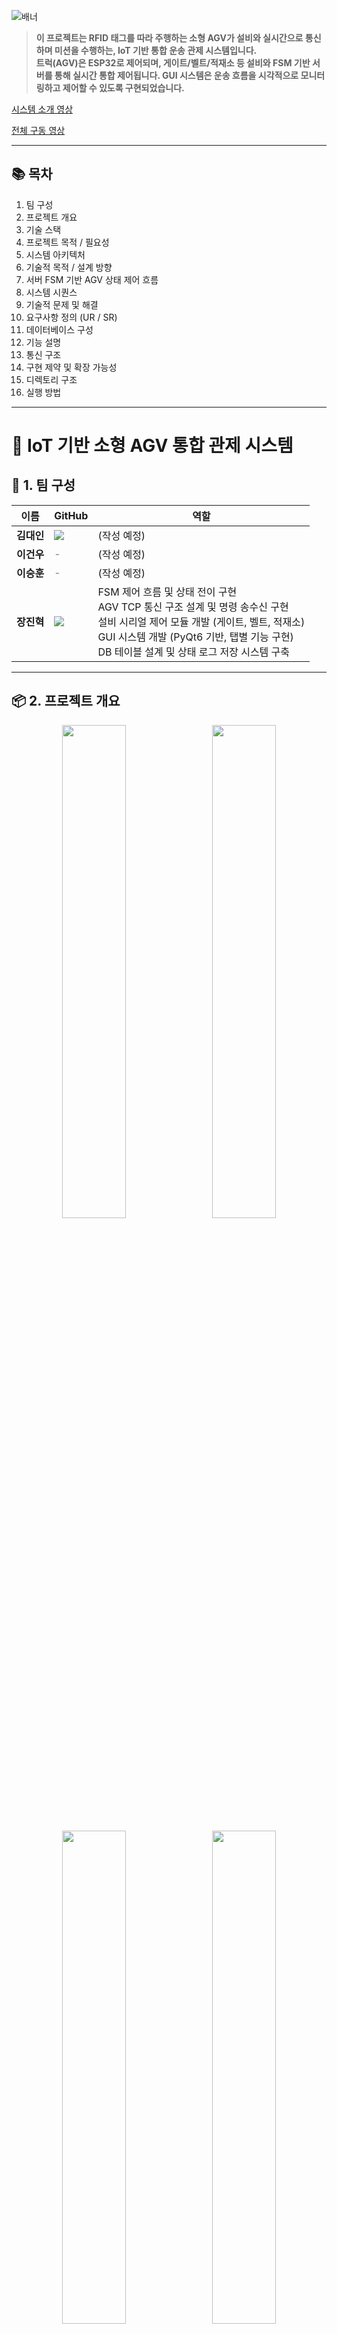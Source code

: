 ![배너](https://github.com/jinhyuk2me/iot-dust/blob/main/assets/images/banner.png?raw=true)

> **이 프로젝트는 RFID 태그를 따라 주행하는 소형 AGV가 설비와 실시간으로 통신하며 미션을 수행하는, IoT 기반 통합 운송 관제 시스템입니다.**  
> **트럭(AGV)은 ESP32로 제어되며, 게이트/벨트/적재소 등 설비와 FSM 기반 서버를 통해 실시간 통합 제어됩니다. GUI 시스템은 운송 흐름을 시각적으로 모니터링하고 제어할 수 있도록 구현되었습니다.**

[시스템 소개 영상](https://youtu.be/AI76I9BiS1k?si=EfL9UZIdROXblnkd)

[전체 구동 영상](https://youtu.be/LJ2RT1eQdgk)

---

## 📚 목차

1. 팀 구성  
2. 프로젝트 개요  
3. 기술 스택
4. 프로젝트 목적 / 필요성
5. 시스템 아키텍처
6. 기술적 목적 / 설계 방향
7. 서버 FSM 기반 AGV 상태 제어 흐름
8. 시스템 시퀀스
9. 기술적 문제 및 해결  
10. 요구사항 정의 (UR / SR)
11. 데이터베이스 구성
12. 기능 설명  
13. 통신 구조  
14. 구현 제약 및 확장 가능성
15. 디렉토리 구조  
16. 실행 방법  

---

# 🚚 IoT 기반 소형 AGV 통합 관제 시스템


## 👥 1. 팀 구성

<table>
  <thead>
    <tr>
      <th>이름</th>
      <th>GitHub</th>
      <th>역할</th>
    </tr>
  </thead>
  <tbody>
    <tr>
      <td><strong>김대인</strong></td>
      <td>
        <a href="https://github.com/Daeinism">
          <img src="https://img.shields.io/badge/github-Daeinism-181717?style=flat-square&logo=github&logoColor=white">
        </a>
      </td>
      <td>
        (작성 예정)
      </td>
    </tr>
    <tr>
      <td><strong>이건우</strong></td>
      <td><span style="color: gray;">-</span></td>
      <td>
        (작성 예정)
      </td>
    </tr>
    <tr>
      <td><strong>이승훈</strong></td>
      <td><span style="color: gray;">-</span></td>
      <td>
        (작성 예정)
      </td>
    </tr>
    <tr>
      <td><strong>장진혁</strong></td>
      <td>
        <a href="https://github.com/jinhyuk2me">
          <img src="https://img.shields.io/badge/github-jinhyuk2me-181717?style=flat-square&logo=github&logoColor=white">
        </a>
      </td>
      <td>
        FSM 제어 흐름 및 상태 전이 구현<br>
        AGV TCP 통신 구조 설계 및 명령 송수신 구현<br>
        설비 시리얼 제어 모듈 개발 (게이트, 벨트, 적재소)<br>
        GUI 시스템 개발 (PyQt6 기반, 탭별 기능 구현)<br>
        DB 테이블 설계 및 상태 로그 저장 시스템 구축<br>
      </td>
    </tr>
  </tbody>
</table>

---

## 📦 2. 프로젝트 개요

<p align="center">
  <img src="https://github.com/jinhyuk2me/iot-dust/blob/main/assets/images/gui/main_monitoring_1.gif?raw=true" width="45%" style="margin-right:10px;">
  <img src="https://github.com/jinhyuk2me/iot-dust/blob/main/assets/images/facilities/gate_1.gif?raw=true" width="45%">
</p>

<p align="center">
  <img src="https://github.com/jinhyuk2me/iot-dust/blob/main/assets/images/facilities/belt_2.gif?raw=true" width="45%" style="margin-right:10px;">
  <img src="https://github.com/jinhyuk2me/iot-dust/blob/main/assets/images/facilities/load_1.gif?raw=true" width="45%">
</p>

> ⏰ **프로젝트 기간**: 2025.05.03 ~ 2025.05.15

`D.U.S.T. (Dynamic Unified Smart Transport)`는 RFID 기반 위치 인식을 바탕으로 경로를 따라 주행하는 소형 AGV를 중심으로, 게이트, 컨베이어 벨트, 적재소 등 물류 설비를 실시간으로 통합 제어하는 IoT 기반 운송 관제 시스템입니다.

이 시스템은 FSM(Finite State Machine) 기반의 서버 제어 흐름과 TCP/Serial 통신, 그리고 PyQt 기반 GUI 관제 화면을 통합하여, 운송 흐름을 일관되게 제어하고 시각화할 수 있도록 설계되었습니다.

### 🧭 주요 특징

- AGV는 RFID 태그를 인식하며 지정된 경로를 자동 주행
- 설비(게이트/벨트/적재소)는 서버 명령에 따라 자동 응답 및 작동
- FSM 기반 서버가 AGV 상태와 설비 동작을 실시간으로 판단하고 명령 전송
- PyQt 기반 GUI를 통해 전체 흐름을 시각적으로 모니터링하고, 사용자가 수동으로 제어할 수 있도록 구현

### 🎯 구현 범위

- 서버 FSM 기반 상태 제어 흐름 설계 및 구현
- ESP32 기반 소형 AGV 펌웨어 개발 및 센서 연동
- TCP 통신 기반 AGV 제어 및 상태 보고 구조 구현
- Serial 통신 기반 설비 제어 모듈 설계 및 구현
- PyQt GUI 기반 관제 인터페이스 설계 (탭별 기능 구성)
- MySQL 기반 상태/미션/로그 관리 시스템 구축

---

## 🛠️ 3. 기술 스택

| 분류 | 기술 구성 |  |
|------|-----------|------|
| **MCU 및 펌웨어** | ESP32-WROOM, Arduino IDE | ![ESP32](https://img.shields.io/badge/ESP32-WROOM-E7352C?style=for-the-badge&logo=espressif&logoColor=white) ![Arduino](https://img.shields.io/badge/Arduino-00979D?style=for-the-badge&logo=arduino&logoColor=white) |
| **센서** | RFID, 초음파 센서, IR 라인트레이서 |  |
| **통신** | TCP 소켓 통신 (JSON / Byte 프로토콜) | ![TCP](https://img.shields.io/badge/TCP%20Socket-0052CC?style=for-the-badge&logo=protocols&logoColor=white) |
| **제어 로직** | 상태기반 FSM (Finite State Machine) | |
| **프로그래밍 언어** | Python 3.12, C++ | ![Python](https://img.shields.io/badge/python-3776AB?style=for-the-badge&logo=python&logoColor=white) ![C++](https://img.shields.io/badge/c++-%2300599C.svg?style=for-the-badge&logo=c%2B%2B&logoColor=white) |
| **관제 UI** | PyQt6 | ![PyQt6](https://img.shields.io/badge/PyQt6-41CD52?style=for-the-badge&logo=qt&logoColor=white) |
| **DB 연동** | MySQL | ![MySQL](https://img.shields.io/badge/MySQL-4479A1?style=for-the-badge&logo=mysql&logoColor=white) |
| **버전 관리** | Git, GitHub | ![Git](https://img.shields.io/badge/git-F05032?style=for-the-badge&logo=git&logoColor=white) ![GitHub](https://img.shields.io/badge/github-181717?style=for-the-badge&logo=github&logoColor=white) |

---

## 🎯 4. 프로젝트 목적 / 필요성

본 프로젝트는 **소형 AGV(Automated Guided Vehicle)** 를 기반으로, **물류 자동화 시나리오의 흐름을 단일 제어 구조로 통합**하는 데 목적이 있습니다.

단순한 주행 제어나 센서 통신 구현을 넘어, AGV 이동부터 설비 제어, 상태 모니터링, 사용자 인터페이스까지 모든 흐름을 FSM 기반으로 통합 제어하는 것을 핵심 목표로 삼았습니다.

### 🔍 추진 배경

- 산업 현장에서는 AGV가 **정해진 경로를 따라 자율 주행하며**, 다양한 설비(게이트, 벨트, 저장소)와 **연동되는 시스템**이 점점 요구되고 있습니다.
- 이런 시스템은 단순 하드웨어 구성만으로는 구현이 어렵고, **센서 데이터 처리 → 판단 로직 → 제어 명령 → 시각화 UI**까지 전체 흐름이 유기적으로 연결되어야 합니다.
- 본 프로젝트는 이러한 구성 요소를 직접 설계 및 개발하며, **작동 흐름 전체가 일관된 FSM 구조로 제어되는 통합 관제 시스템**을 구현하였습니다.

### ✅ 핵심 의의

- **소형 AGV의 경로 주행부터 미션 처리까지 FSM으로 구성**
- **중앙 제어 서버가 AGV와 설비를 실시간으로 판단 및 제어**
- **GUI에서 실시간 상태 모니터링 및 수동 개입 가능**
- **센서 입력 → 제어 명령 → UI 반영 → DB 기록까지 전 과정 일관성 유지**

---

## 🧠 5. 기술적 목적 / 설계 방향

본 프로젝트는 단순한 센서 연동이나 주행 구현 수준을 넘어서, AGV와 설비를 FSM 기반의 상태 흐름으로 통합 제어하고, 이를 GUI와 DB 연동을 통해 가시화 및 확장 가능한 구조로 구현하는 데에 기술적 목적을 두고 있습니다.

### 🎯 주요 기술적 지향점
- FSM 기반 제어 흐름 설계 → 각 구성 요소의 상태를 명확히 정의하고, 상태 전이에 따라 명령과 응답을 일관되게 처리
- 이기종 통신 구조 통합 → TCP(AGV), Serial(설비), HTTP GUI 통신을 단일 FSM 흐름 안에서 처리
- AGV 및 설비 간 실시간 상호작용 구현 → 설비 응답 기반으로 다음 상태로 자동 전이되는 제어 흐름 구현
- 모듈화된 코드 구조 → AGV, 설비, 미션, 상태 기록 등 기능별 모듈 분리로 유지보수성과 확장성 강화

---

## 🔄 6. 서버 FSM 기반 AGV 상태 제어 흐름

AGV는 FSM(Finite State Machine)을 기반으로 동작하며, 제어 서버에서의 상태 판단, 설비 응답 처리, 통신 흐름, GUI 반영까지 하나의 FSM 구조 안에서 통합적으로 제어됩니다.

아래는 서버 FSM에서 제어되는 AGV 상태 흐름을 시각화한 다이어그램입니다.

```mermaid
stateDiagram-v2
    [*] --> IDLE

    IDLE --> ASSIGNED : ASSIGN_MISSION
    ASSIGNED --> MOVING : RUN

    MOVING --> WAITING : ARRIVED (e.g. GATE_A)
    WAITING --> LOADING : START_LOADING (at LOAD_A/B)
    WAITING --> UNLOADING : START_UNLOADING (at BELT)

    LOADING --> MOVING : FINISH_LOADING
    UNLOADING --> MOVING : FINISH_UNLOADING

    MOVING --> IDLE : ARRIVED @ STANDBY + NO MISSION
    MOVING --> CHARGING : START_CHARGING
    CHARGING --> IDLE : FINISH_CHARGING

    [*] --> EMERGENCY : EMERGENCY_TRIGGERED
    EMERGENCY --> IDLE : RESET
```

---

## 🧩 7. 시스템 아키텍처

이 시스템은 AGV, 서버, 설비, GUI가 유기적으로 연결된 IoT 기반 통합 제어 구조로 설계되었습니다.

### 🧱 통신 구조

- **TCP 통신**: AGV ↔ 서버 (양방향 실시간 명령/상태 보고)
- **시리얼 통신**: 서버 ↔ 설비 컨트롤러 (게이트/벨트/적재소)
- **HTTP API**: GUI ↔ 서버 API 서버 (Flask 기반 REST 호출)

<p align="center">
  <img src="https://github.com/jinhyuk2me/iot-dust/blob/main/assets/images/system_architecture/system.png?raw=true" width="85%">
</p>

### 🧠 서버 소프트웨어 계층

| 구성 요소 | 역할 |
|-----------|------|
| **MainController** | 전체 FSM 흐름 제어 및 명령 분배 |
| **TruckFSM** | AGV 상태 전이 FSM 처리 |
| **FacilityManager** | 설비 명령 라우팅 및 제어 |
| **StatusManager** | 상태 수집 및 DB 반영 |
| **MissionManager** | 미션 등록/변경/기록 처리 |

<p align="center">
  <img src="https://github.com/jinhyuk2me/iot-dust/blob/main/assets/images/system_architecture/sw.png?raw=true" width="70%">
</p>

### 🏗 하드웨어 구성

- AGV: ESP32 제어, 센서 장착, DC 모터 구동
- 설비: 아두이노 기반 (게이트/벨트/디스펜서)
- 충전소: 배터리 상태 감지 및 응답용 구성

<p align="center">
  <img src="https://github.com/jinhyuk2me/iot-dust/blob/main/assets/images/system_architecture/hw.png?raw=true" width="70%">
</p>

---

## 🔄 7. 시스템 시퀀스

### 1. 시스템 전체 흐름

![시스템 전체 흐름](https://github.com/jinhyuk2me/iot-dust/blob/main/assets/images/scenario/system.png?raw=true)

### 2. 배터리 상태 변화

![배터리 상태 변화 시나리오](https://github.com/jinhyuk2me/iot-dust/blob/main/assets/images/scenario/battery.png?raw=true)

### 3. **로그인 & 미션 등록**

![로그인 및 미션 등록 시나리오](https://github.com/jinhyuk2me/iot-dust/blob/main/assets/images/scenario/login.png?raw=true)

### 4. **장애물 감지 및 비상 중단**

![장애물 감지 시나리오](https://github.com/jinhyuk2me/iot-dust/blob/main/assets/images/scenario/obstacle.png?raw=true)

### 5. **벨트 제어 및 경로 관리**

![벨트 및 경로 관리 시나리오](https://github.com/jinhyuk2me/iot-dust/blob/main/assets/images/scenario/belt.png?raw=true)

---

## 🧪 9. 기술적 문제 및 해결

본 프로젝트에서는 실제 구현 과정에서 다양한 기술적 문제가 발생했으며, 이를 직접 해결해나가는 과정을 통해 시스템의 안정성과 응답 속도를 향상시켰습니다.

### 🧠 1. 통신 지연 및 처리 속도 문제

- **문제**:  
  AGV ↔ 서버 간 TCP 통신을 JSON 기반으로 설계했으나, 문자열 파싱 시간이 길어지고 `loop()` 처리 속도가 느려져 정밀한 주행 타이밍을 방해하는 문제가 발생했습니다.

- **해결**:  
  주요 명령에 대해서는 커스텀 바이트 메시지 프로토콜로 전환하여 메시지 크기를 줄이고 파싱 시간을 단축함으로써 주행 제어 명령에 대한 응답 속도를 크게 향상시켰습니다.
  
> ✅ 실제 통신 구조는 JSON + Byte 혼합 구조로 설계되어 유연성과 실시간성을 동시에 확보하였습니다.


### 🚗 2. RFID 리딩 중 PWM 불안정 문제

- **문제**:  
  RFID 태그 인식 시 센서 리딩 연산이 길어져 PID 루프 내 PWM 출력이 급격히 튀는 문제가 발생했습니다. 이는 주행 안정성을 해치고, 직선 주행 시 궤도가 흔들리는 현상을 유발했습니다.

- **해결**:  
  RFID 인식 직전에 약 0.5초간 PID 제어를 일시 정지하고, 기존 PWM 출력을 유지하는 방식으로 주행 안정성을 확보했습니다.
  
> ✅ RFID 기반 위치 인식과 주행 제어를 충돌 없이 병행하기 위한 타이밍 제어 기법을 적용하였습니다.


---

## 🧾 10. 요구사항 정의 (UR / SR)

본 시스템의 기능은 사용자 관점에서의 요구사항(**User Requirement, UR**)과  이를 만족시키기 위한 시스템 관점의 요구사항(**System Requirement, SR**)으로 나뉘며, 각 항목은 구현된 기능 기준으로 우선순위(Priority)를 함께 정의하였습니다.

### ✅ User Requirement (UR)
RFID 인식 직전에 약 0.5초간 PID 제어를 일시 정지하고, 기존 PWM 출력을 유지하는 방식으로 주행 안정성을 확보했습니다.
| ID | 요구사항 내용 | 우선순위 |
|----|----------------|---------|
| UR_01 | AGV는 특정 장소로 이동할 수 있어야 한다. | R |
| UR_02 | 이동에 사용되는 AGV는 무인 주행이 가능해야 한다. | O |
| UR_03 | 권한 있는 사용자만 시스템에 접속할 수 있어야 한다. | R |
| UR_04 | AGV 이동 단계별 상태를 실시간으로 모니터링할 수 있어야 한다. | R |
| UR_05 | AGV의 상태 기록을 저장하고 조회할 수 있어야 한다. | R |
| UR_06 | 각 시설의 상태를 모니터링할 수 있어야 한다. | R |
| UR_07 | AGV 출입은 허가된 AGV에 한해 이루어져야 한다. | R |
| UR_08 | 자동화된 적재 시설이 존재해야 한다. | R |
| UR_09 | 적재 시설은 수동 제어도 가능해야 한다. | O |
| UR_10 | AGV는 자동으로 화물을 적하할 수 있어야 한다. | R |
| UR_11 | 화물 저장소가 자동화되어 있어야 한다. | R |
| UR_12 | 저장소는 가용성을 고려해 자동으로 선택되어야 한다. | O |
| UR_13 | 저장소는 상황에 따라 동작을 정지할 수 있어야 한다. | R |

> 우선순위(R: Required / O: Optional)는 개발 당시의 시스템 구조 설계 기준이며, 대부분의 필수 요구사항은 이번 구현에 포함되어 있으며, 일부 선택 항목도 기본 동작 구조 내 포함되어 있습니다.

---

### ✅ System Requirement (SR)

| ID | 기능명 | 설명 |
|-----|--------|------|
| SR_01 | AGV 모니터링 기능 | AGV의 위치, 상태, 미션 진행 상황을 실시간 확인 |
| SR_02 | 시설 모니터링 기능 | 게이트, 벨트, 적재소 등 주요 시설 상태 시각화 |
| SR_03 | 사용자 권한 관리 기능 | 로그인, 접근 권한 설정 및 사용자 정보 관리 |
| SR_04 | 작업 관리 기능 | 미션 등록, 실행, 로그 기록 및 조회 기능 |
| SR_05 | 중앙 통제 기능 | AGV와 시설을 통합 제어하는 FSM 기반 중앙 서버 |
| SR_06 | AGV 자동 주행 기능 | 지정 경로에 따라 무인 주행 및 장애물 정지 |
| SR_07 | 화물 적하 기능 | 적재 완료 후 화물을 자동으로 하역 |
| SR_08 | 위치 인식 기능 | RFID 기반으로 AGV 위치 판단 및 상태 연동 |
| SR_09 | 상태 보고 기능 | 미션, 위치, 배터리 등의 상태를 서버에 실시간 송신 |
| SR_10 | 출입 제어 기능 | AGV 출입 여부를 게이트에서 확인 및 제한 |
| SR_11 | 게이트 자동 제어 기능 | AGV 통과 여부에 따라 자동 개폐 수행 |
| SR_12 | 적재소 AGV 감지 기능 | AGV 도착 여부 인식 및 응답 처리 |
| SR_13 | 적재소 자동 제어 기능 | 서버 명령에 따라 화물 적하 자동 수행 |
| SR_14 | 적재소 수동 제어 기능 | 수동으로 화물 투하 명령을 내릴 수 있음 (GUI 포함) |
| SR_15 | 벨트 이송 제어 기능 | 중앙 서버 명령에 따라 벨트 작동 및 정지 |
| SR_16 | 저장소 적재량 감지 기능 | 컨테이너의 실시간 적재 상태 모니터링 |
| SR_17 | 저장소 선택 자동화 기능 | 저장소 가용성에 따라 자동으로 저장 대상 결정 |
| SR_18 | 자동 정지 기능 | 중앙 명령 또는 저장소 포화 시 운송 흐름 정지 |
| SR_19 | 충전소 기능 | 배터리 상태에 따라 자동 충전 또는 대기 상태 전환 |

---

### 🔗 UR ↔ SR 매핑 관계

| 사용자 요구사항 (UR) | 관련 시스템 기능 (SR) |
|----------------------|------------------------|
| UR_01 AGV는 특정 장소로 이동할 수 있어야 한다. | SR_06, SR_08 |
| UR_02 이동에 사용되는 AGV는 무인 주행이 가능해야 한다. | SR_06 |
| UR_03 권한 있는 사용자만 시스템에 접속할 수 있어야 한다. | SR_03 |
| UR_04 AGV 이동 단계별 상태를 실시간으로 모니터링할 수 있어야 한다. | SR_01, SR_09 |
| UR_05 AGV의 상태 기록을 저장하고 조회할 수 있어야 한다. | SR_04, SR_09 |
| UR_06 각 시설의 상태를 모니터링할 수 있어야 한다. | SR_02, SR_15, SR_16 |
| UR_07 AGV 출입은 허가된 AGV에 한해 이루어져야 한다. | SR_10, SR_11 |
| UR_08 자동화된 적재 시설이 존재해야 한다. | SR_13 |
| UR_09 적재 시설은 수동 제어도 가능해야 한다. | SR_14 |
| UR_10 AGV는 자동으로 화물을 적하할 수 있어야 한다. | SR_07, SR_13 |
| UR_11 화물 저장소가 자동화되어 있어야 한다. | SR_15, SR_16 |
| UR_12 저장소는 가용성을 고려해 자동으로 선택되어야 한다. | SR_17 |
| UR_13 저장소는 상황에 따라 동작을 정지할 수 있어야 한다. | SR_18 |

---

## 🗄️ 11. 데이터베이스 구성 및 출처

본 시스템은 AGV, 미션, 설비, 사용자, 상태 기록 등 주요 항목을 MySQL 기반으로 테이블화하여 관리하며, 각 항목은 기능별로 나뉜 **모듈형 테이블 구조**로 구성되어 있습니다.

### 🧠 ERD (Entity Relationship Diagram)

<p align="center">
  <img src="https://github.com/jinhyuk2me/iot-dust/blob/main/assets/images/erd/erd.png?raw=true" width="85%">
</p>
※ 시스템 내 모든 구성요소가 DB 기반으로 통합 관리됨

### 📊 테이블 그룹별 구성

#### 🚚 AGV 관련

| 테이블명 | 설명 |
|----------|------|
| `TRUCK` | AGV 기본 정보 (ID, 이름 등) |
| `BATTERY_STATUS` | AGV의 배터리 잔량, FSM 상태, 이벤트 유형, 시점 기록 |
| `POSITION_STATUS` | AGV 위치, 상태, 시간 기록 (FSM 기준) |

#### 📦 임무(Mission) 관련

| 테이블명 | 설명 |
|----------|------|
| `MISSIONS` | 화물 종류, 수량, 출발지/도착지, 미션 상태 및 타임스탬프 기록 |
- AGV와 1:N 관계를 가지며, 미션 진행 단계를 시간 순으로 관리합니다.

#### 🏗 설비 관련

| 테이블명 | 설명 |
|----------|------|
| `FACILITY` | 시설 기본 정보 (게이트, 벨트, 컨테이너 등) |
| `GATE_STATUS` | 게이트 A/B 개폐 여부 및 타임스탬프 |
| `BELT_STATUS` | 컨베이어 벨트 작동 여부 |
| `CONTAINER_STATUS` | 컨테이너 A/B의 포화 여부 상태 기록 |

#### 👤 사용자 관련

| 테이블명 | 설명 |
|----------|------|
| `USERS` | 사용자 계정, 비밀번호, 역할(role) 등 로그인 정보 |
| `LOGIN_LOGS` | 로그인 시도, 성공/실패 여부, 시각 기록 |

### 🔄 데이터 흐름 및 활용 방식

- **AGV → 서버 (TCP)**  
  → 배터리 잔량, 위치, FSM 상태 주기적 보고 → `BATTERY_STATUS`, `POSITION_STATUS`

- **GUI → 서버 (API)**  
  → 미션 등록 요청 / 수동 제어 → `MISSIONS` / `FACILITY` 상태 갱신

- **시설 컨트롤러 → 서버 (Serial)**  
  → 벨트 작동, 게이트 개폐, 포화 상태 보고 → `GATE_STATUS`, `BELT_STATUS`, `CONTAINER_STATUS`

- **서버 내부 FSM**  
  → 이벤트 기반으로 상태 변경 기록 및 DB 반영 → 트리거형 상태 저장 구조

### ✅ 설계 특징 요약

- **모듈별 책임 분리**  
  → AGV/미션/설비/사용자 정보를 명확히 분리하여 구조화

- **상태 기반 기록 구조**  
  → `BATTERY_STATUS`, `POSITION_STATUS`, `GATE_STATUS` 등은 모두 시계열 기반 로그 테이블로 설계되어  
     제어 흐름을 추적하거나 문제 발생 시 원인 분석이 가능합니다.

- **가독성 높은 확장형 설계**  
  → 시설 종류(FACILITY)와 관련 상태 테이블을 분리 설계하여 향후 장치 추가 시 구조 유지 가능

> 미션 생성부터 AGV 운행, 설비 동작, 상태 기록까지 모든 흐름이 하나의 제어 구조로 연결되어 있으며, 관련 데이터는 단일 DB에서 통합 관리할 수 있도록 설계되었습니다.

---

 ## ⚙️ 12. 기능 설명
 

### 🚚 AGV 관련 기능

<p align="center">
  <img src="https://github.com/jinhyuk2me/iot-dust/blob/main/assets/images/truck/truck_1.gif?raw=true" width="45%" style="margin-right:10px;">
  <img src="https://github.com/jinhyuk2me/iot-dust/blob/main/assets/images/truck/truck_2.gif?raw=true" width="45%">
</p>

| 기능 | 설명 |
|------|------|
| **자동 주행** | AGV는 ESP32로 제어되며, RFID 태그를 따라 지정된 경로를 자동으로 주행합니다. |
| **위치 인식 및 보고** | RFID 태그를 인식해 현재 위치를 판단하고, 서버에 위치를 주기적으로 송신합니다. |
| **배터리 상태 모니터링** | 배터리 잔량 및 FSM 상태를 서버에 주기적으로 보고하며, 충전 필요 여부를 판단합니다. |
| **미션 수행** | 서버로부터 미션을 할당받고, 상태에 따라 FSM 전이 및 도착 후 하역을 자동 수행합니다. |
| **충돌 방지** | 초음파 센서를 통해 장애물을 감지하고 정지하도록 구현되어 있습니다. |
| **AGV 소켓 자동 등록** | 미등록 상태의 AGV도 TEMP 소켓으로 임시 등록되며, 정상적인 ID로 자동 재매핑됩니다. |
| **FSM 상태 회복 처리** | AGV FSM은 상태 불일치 시에도 강제로 상태를 보정하여 정상 흐름을 유지합니다. |

---

### 🏗 시설 제어 기능

<p align="center">
  <img src="https://github.com/jinhyuk2me/iot-dust/blob/main/assets/images/facilities/gate_1.gif?raw=true" width="30%" style="margin-right:10px;">
  <img src="https://github.com/jinhyuk2me/iot-dust/blob/main/assets/images/facilities/load_1.gif?raw=true" width="30%" style="margin-right:10px;">
  <img src="https://github.com/jinhyuk2me/iot-dust/blob/main/assets/images/facilities/belt_1.gif?raw=true" width="30%">
</p>

| 기능 | 설명 |
|------|------|
| **게이트 제어** | 등록된 AGV 접근 시 자동 개방, 미등록 AGV 접근 시 차단됩니다. |
| **벨트 작동 제어** | 서버 명령 또는 조건에 따라 컨베이어 벨트가 자동으로 작동/정지됩니다. |
| **화물 적하 기능** | AGV 도착 시 적재소가 감지하여 자동 투하 명령을 수행하며, GUI에서 수동 전환도 가능합니다. |
| **저장소 상태 감지** | 센서를 통해 저장소의 포화 여부를 감지하고, 서버에 상태를 보고합니다. |
| **저장소 자동 선택** | 컨테이너 A/B 중 가용 공간이 있는 저장소를 자동으로 선택하여 적하를 수행합니다. |
| **벨트 안전 제어 로직** | 컨테이너가 포화 상태일 경우, 벨트는 자동으로 작동을 거부하며 안전 상태를 유지합니다. |

---

### 🖥 중앙 제어 서버 기능

| 기능 | 설명 |
|------|------|
| **FSM 기반 제어 흐름** | AGV와 시설의 상태를 FSM으로 관리하며, 상태에 따라 명령을 자동 전송합니다. |
| **TCP / Serial 통신 처리** | AGV와는 TCP로, 시설과는 Serial로 통신하며 양방향 명령/상태 처리를 수행합니다. |
| **미션 관리 시스템** | 미션 생성, 할당, 상태 변경, 완료 여부 등을 종합 관리합니다. |
| **상태 수집 및 기록** | 모든 AGV/설비의 실시간 상태를 주기적으로 수집하여 DB에 기록합니다. |
| **비상 정지 및 우선 제어** | 서버에서 수동 명령으로 AGV/설비에 즉시 제어 명령을 내릴 수 있습니다. |
| **디스펜서 위치 보정** | DISPENSER_LOADED 이벤트 시, AGV 위치 누락을 디스펜서 상태로 자동 보정합니다. |
| **시리얼 응답 파싱 구조화** | 예: ACK:GATE_A_OPENED 형식의 문자열 응답을 구조화된 JSON으로 변환하여 FSM 로직과 연계합니다. |
| **커스텀 프로토콜 구조화** | JSON 기반 메시지 외에도 `Header + Payload` 형식의 Byte 메시지를 지원. 명령어 ID, 송수신자 ID, 페이로드 길이, 내용 등으로 구조화하여 통신 효율 향상 |
| **미션 없음 시 자동 상태 전환** | 미션 큐가 비었을 경우, AGV이 STANDBY에 있다면 자동으로 충전 상태 진입 또는 IDLE 유지 결정 |

#### 🔧 고급 제어 기능 요약

| 고급 기능 | 설명 |
|-----------|------|
| **TEMP 소켓 자동 등록** | AGV이 등록되지 않은 상태로 TCP 연결 시, `TEMP_포트번호`로 임시 등록한 뒤 실제 AGV ID로 자동 전환합니다. |
| **FSM 상태 불일치 자동 보정** | 서버 재시작 등으로 상태가 어긋나도, FSM이 현재 위치와 이벤트에 따라 적절한 상태로 자동 전이됩니다. |
| **적재 위치 유효성 검증 및 재지시** | 잘못된 위치에 도착 시, 미션 정보와 대조하여 다시 올바른 적재 위치로 RUN 명령을 보냅니다. |
| **미션 없음 시 자동 충전 전환** | 미션이 없고 STANDBY에 있을 경우, 배터리가 100%가 아니면 자동으로 충전 상태로 전환됩니다. |

---

### 🧑‍💼 사용자 인터페이스

#### Login Window
![로그인 화면](https://github.com/jinhyuk2me/iot-dust/blob/main/assets/images/gui/login.png?raw=true)

#### Main Monitoring 탭
![메인 모니터링 탭 (1)](https://github.com/jinhyuk2me/iot-dust/blob/main/assets/images/gui/main_monitoring_1.gif?raw=true)
![메인 모니터링 탭 (2)](https://github.com/jinhyuk2me/iot-dust/blob/main/assets/images/gui/main_monitoring_2.gif?raw=true)

#### Mission Management 탭
![미션 관리 탭](https://github.com/jinhyuk2me/iot-dust/blob/main/assets/images/gui/mission%20management.gif?raw=true)

#### Event Log 탭
![이벤트 로그 탭](https://github.com/jinhyuk2me/iot-dust/blob/main/assets/images/gui/event%20log.gif?raw=true)

#### Settings 탭
![설정 탭](https://github.com/jinhyuk2me/iot-dust/blob/main/assets/images/gui/settings.gif?raw=true)


| 기능            | 설명                                                                                                                                         |
| ------------- | ------------------------------------------------------------------------------------------------------------------------------------------ |
| **메인 모니터링 탭** | 전체 맵을 통해 AGV의 위치와 진행 상황을 실시간으로 시각화합니다. 사용자는 FSM 상태, 현재 위치, 미션 흐름을 직관적으로 확인하고, 필요한 경우 직접 제어할 수 있습니다.                      |
| **미션 관리 탭**   | AGV가 수행할 미션을 수동으로 등록하거나 삭제할 수 있으며, 현재 진행 중인 미션의 상세 정보도 확인 가능합니다. 이 기능은 AGV FSM 흐름에 직접 영향을 미칩니다. 사용자는 GUI를 통해 미션 생성 → 배정 → 완료까지의 흐름을 제어할 수 있습니다. |
| **이벤트 로그 탭**  | AGV와 설비의 상태 변화, 명령 수행, 센서 감지, 오류 발생 등의 주요 이벤트를 실시간으로 확인할 수 있어, AGV 운영 상태를 정밀하게 추적할 수 있습니다.                                                  |
| **Setting 탭** | AGV ID, 설비 포트, 통신 설정 등을 구성하여 AGV 및 제어 서버 간 통신 환경을 설정합니다. 해당 설정은 실제 운행에 적용되는 구성으로, 시스템 시작 시 필수로 지정해야 하는 항목들입니다.                              |
| **로그인 기능**    | 사용자 로그인 후 권한에 따라 기능 접근이 달라지며, 관리자/오퍼레이터 권한에 따라 미션 제어, 설정 변경, 긴급 정지 등 주요 기능 사용 여부가 결정됩니다. 이는 실제 AGV 제어의 안전성과 보안성을 보장하기 위한 구조입니다.            |



---

## 📡 13. 통신 구조

본 시스템은 AGV, 설비, GUI 간의 실시간 상호작용을 위해 **TCP 통신**, **Serial 통신**, **HTTP API 통신**의 세 가지 방식을 조합하여 구현되었습니다.

각 통신 방식은 독립적이지만, **중앙 서버의 FSM 제어 흐름에 따라 긴밀히 연결**되어 작동합니다.

### 🛰 1. AGV ↔ 중앙 서버: **TCP 통신**

#### ✅ 메시지 포맷

- **2가지 형식 지원**:
  - JSON 기반 메시지 (디버깅, 해석 용이)
  - Byte 기반 메시지 (경량/고속 전송)

#### 🔸 JSON 메시지 예시

```json
{
  "sender": "TRUCK_01",
  "receiver": "SERVER",
  "cmd": "ARRIVED",
  "payload": {
    "position": "CHECKPOINT_A"
  }
}
```

#### 🔸 Byte 메시지 포맷 (Header + Payload 구조)

| 필드        | 크기(byte) | 설명                            |
|-------------|-------------|---------------------------------|
| sender_id   | 1           | 송신자 ID (e.g., 0x01 = TRUCK)  |
| receiver_id | 1           | 수신자 ID (e.g., 0x10 = SERVER) |
| cmd_id      | 1           | 명령 코드                       |
| payload_len | 1           | 페이로드 길이                   |
| payload     | 가변        | 명령어별 데이터                 |

#### 🔹 주요 명령 예시

**AGV → 서버**

- `ARRIVED` (0x01): 위치 도착 알림  
- `OBSTACLE` (0x02): 장애물 감지 보고  
- `STATUS_UPDATE` (0x03): 배터리/위치 상태 보고  
- `START_LOADING`, `FINISH_UNLOADING` 등

**서버 → AGV**

- `MISSION_ASSIGNED` (0x10): 미션 할당  
- `RUN` / `STOP`: 주행 시작/정지  
- `GATE_OPENED`: 게이트 개방 알림

> FSM 상태 전이는 이 메시지 흐름에 따라 자동 수행됩니다.

### ⚙️ 2. 설비 ↔ 중앙 서버: **Serial 통신**

#### ✅ 설비 구성

- Gate Controller (게이트 개폐)  
- Belt Controller (벨트 작동)  
- Dispenser Controller (자원 투하)

#### 🔸 명령 방식

- **송신**: 서버 → 설비 (명령어 전송)  
- **수신**: 설비 → 서버 (상태 회신)

#### 🔸 예시 명령어

| 명령        | 설명              |
|-------------|-------------------|
| `GATE_A_OPEN`    | 게이트 A 개방     |
| `BELT_RUN`   | 벨트 작동 시작    |
| `DISPENSER_OPEN` | 자원 투하 실행 |

### 🌐 3. GUI ↔ 중앙 서버: **HTTP REST API**

#### ✅ 기본 정보

- Base URL: `/api`
- Protocol: HTTP  
- Content-Type: `application/json`

#### 🔸 주요 API 엔드포인트

| 메서드 | 엔드포인트                              | 설명                          |
|--------|------------------------------------------|-------------------------------|
| GET    | `/api/trucks`                            | 모든 AGV 상태 조회           |
| GET    | `/api/trucks/{truck_id}`                 | 특정 AGV 상태 조회           |
| POST   | `/api/missions`                          | 미션 생성                     |
| POST   | `/api/facilities/gates/{id}/control`     | 게이트 열기/닫기              |
| POST   | `/api/facilities/belt/control`           | 벨트 시작/정지                |

#### 🔸 예시 요청/응답

**미션 생성 요청**
```json
{
  "mission_id": "MISSION_001",
  "cargo_type": "SAND",
  "cargo_amount": 100.0,
  "source": "LOAD_A",
  "destination": "BELT"
}
```

**AGV 상태 응답**
```json
{
  "TRUCK_01": {
    "battery": {"level": 87.0, "is_charging": false},
    "position": {"location": "CHECKPOINT_A", "status": "IDLE"},
    "fsm_state": "IDLE"
  }
}
```

### ✅ 통신 방식 비교 요약

| 구성          | 방식           | 역할 및 특징                            |
|---------------|----------------|-----------------------------------------|
| AGV ↔ 서버   | TCP (JSON/Byte)| 명령 송수신 / 상태 보고 (실시간 FSM 연동) |
| 설비 ↔ 서버   | Serial         | 명령 기반 제어 및 상태 회신             |
| GUI ↔ 서버    | HTTP API       | 미션 등록, 상태 조회, 수동 제어 기능     |

> 각 통신 구조는 독립적으로 작동하지만, 중앙 서버의 FSM 흐름에 따라 유기적으로 동기화되어 작동합니다.

---

 ## 🧱 14. 구현 제약 및 확장 가능성

| 현재 상태 | 구현 한계 | 개선 가능성 |
|------------|------------|-------------|
| AGV 1대 기반 FSM + GUI 구조 | 현재 GUI와 미션 큐가 하나의 FSM 흐름에만 연결되어 있어, 다중 AGV 운용에 제약이 있습니다. | `contexts[truck_id]`, `TruckFSMManager` 구조를 활용해 다중 FSM 병렬 운용 가능. GUI 시각화 및 큐 구조 확장 시, 다중 AGV 운용 시뮬레이션 가능 |
| 배터리 상태 가상값 기반 운영 | 실제 전류/전압 센서 미연동, 잔량은 시뮬레이션 값으로 처리됨 | `INA226` 등 센서 연동 시 실시간 잔량 측정 가능. 향후 에너지 기반 경로 최적화 및 스마트 충전 로직으로 확장 가능 |
| 설비 제어는 기본적인 양방향 구조 | ACK 수신 여부만 단순 확인하며, 미수신 시 재시도 없음 | 설비 명령에 대해 타임아웃 기반 재전송 및 오류 기록 기능 추가 시 신뢰성 강화 가능 |
| 설정 저장 기능 미구현 | 통신 설정, 장치 등록 등이 세션 내 임시 저장. 재시작 시 초기화됨 | JSON 또는 MySQL 기반 설정 저장 구조 적용 시 운영 환경 유지 및 빠른 재가동 가능 |

---

## 📁 15. 디렉토리 구조

본 프로젝트는 **서버, 펌웨어, GUI, 시각 자료, 테스트, 문서**까지 전체 시스템을 구성하는 모든 요소를 기능 단위로 디렉토리화하여 구성하였습니다.

```
iot_dust/
├── backend/                 # 💡 서버 로직 및 기능별 Python 모듈
│   ├── auth/               # 사용자 인증 기능 (로그인/권한)
│   ├── mission/            # 미션 등록 및 상태 관리
│   ├── truck_fsm/          # 서버 FSM 흐름 중 AGV 관련 상태 전이 로직
│   ├── tcpio/              # AGV와의 TCP 통신 수신/응답 처리
│   ├── serialio/           # 설비(Gate, Belt 등) 제어용 시리얼 통신 모듈
│   ├── rest_api/           # Flask 기반 GUI API 서버
│   ├── main_controller/    # 🚀 전체 FSM 흐름 및 제어 통합 (진입점)
│   ├── truck_status/       # AGV 상태 기록 (배터리, 위치 등)
│   └── facility_status/    # 설비 상태 기록 모듈
│
├── gui/                    # 🖥 PyQt6 기반 관제 인터페이스
│   ├── tabs/               # 각 탭별 UI 및 동작 구현
│   ├── ui/                 # Qt Designer로 제작한 .ui 파일들
│   └── main_windows/       # GUI 진입점 (관리자/오퍼레이터 전용 메인 창)
│
├── firmware/               # 🔌 MCU 기반 펌웨어 코드 (Arduino/ESP32)
│   ├── truck/              # AGV 센서/주행/RFID 관련 펌웨어
│   ├── gate/               # 게이트 개폐 펌웨어
│   ├── belt/               # 컨베이어 벨트 제어 펌웨어
│   └── dispenser/          # 적재소(디스펜서) 제어 펌웨어
│
├── run/                    # ▶️ 실행 스크립트 디렉토리
│   ├── run_main_server.py  # 서버 실행 진입점
│   └── run_gui.py          # GUI 실행 진입점
│
├── tests/                  # 🧪 주요 기능 단위 테스트 코드 모음
├── assets/                 # 📷 시연 GIF, 시스템 구조도, ERD, GUI 캡처 등
├── documents/              # 📄 발표자료, 설계 문서, 통신 명세서 등 문서
└── README.md               # 📘 프로젝트 소개 문서

```

---

## 🔧 16. 실행 방법

```bash
# 서버 실행
python run/run_main_server.py

# 관제 GUI 실행
python run/run_gui.py
```
